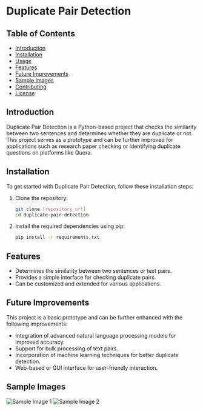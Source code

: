 
# Duplicate Pair Detection

## Table of Contents
- [Introduction](#introduction)
- [Installation](#installation)
- [Usage](#usage)
- [Features](#features)
- [Future Improvements](#future-improvements)
- [Sample Images](#sample-images)
- [Contributing](#contributing)
- [License](#license)

## Introduction
Duplicate Pair Detection is a Python-based project that checks the similarity between two sentences and determines whether they are duplicate or not. This project serves as a prototype and can be further improved for applications such as research paper checking or identifying duplicate questions on platforms like Quora.

## Installation
To get started with Duplicate Pair Detection, follow these installation steps:

1. Clone the repository:
   ```bash
   git clone [repository_url]
   cd duplicate-pair-detection
   ```

2. Install the required dependencies using pip:
   ```bash
   pip install -r requirements.txt
   ```

## Features
- Determines the similarity between two sentences or text pairs.
- Provides a simple interface for checking duplicate pairs.
- Can be customized and extended for various applications.

## Future Improvements
This project is a basic prototype and can be further enhanced with the following improvements:
- Integration of advanced natural language processing models for improved accuracy.
- Support for bulk processing of text pairs.
- Incorporation of machine learning techniques for better duplicate detection.
- Web-based or GUI interface for user-friendly interaction.

## Sample Images

![Sample Image 1]("https://drive.google.com/file/d/15RQ-Dy8M_Eoyv328Js4McnEnC6Q0Jo0z/view?usp=drive_link")
![Sample Image 2]("https://drive.google.com/file/d/1Y6kLdnnXVaAiuLgitvNNdsLXCtkF0GRX/view?usp=sharing")
